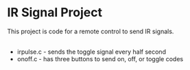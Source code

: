 <h1>IR Signal Project</h1>
This project is code for a remote control to send IR signals.
<br><br>
<ul>
  <li>irpulse.c - sends the toggle signal every half second</li>
  <li>onoff.c - has three buttons to send on, off, or toggle codes</li>
</ul>
